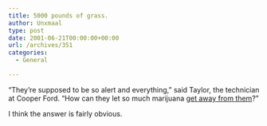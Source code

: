 ```yaml
---
title: 5000 pounds of grass.
author: Unxmaal
type: post
date: 2001-06-21T00:00:00+00:00
url: /archives/351
categories:
  - General

---
```

&#8220;They&#8217;re supposed to be so alert and everything,&#8221; said Taylor, the technician at Cooper Ford. &#8220;How can they let so much marijuana [get away from them][1]?&#8221; 

I think the answer is fairly obvious.

 [1]: http://www.newsobserver.com/monday/front/News/Story/508064p-505374c.html